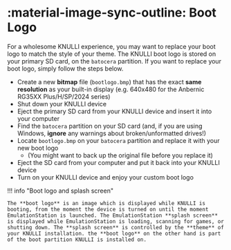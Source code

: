 # :material-image-sync-outline: Boot Logo
   
For a wholesome KNULLI experience, you may want to replace your boot logo to match the style of your theme. The KNULLI boot logo is stored on your primary SD card, on the `batocera` partition. If you want to replace your boot logo, simply follow the steps below.

* Create a new **bitmap** file (`bootlogo.bmp`) that has the exact **same resolution** as your built-in display (e.g. 640x480 for the Anbernic RG35XX Plus/H/SP/2024 series)
* Shut down your KNULLI device
* Eject the primary SD card from your KNULLI device and insert it into your computer
* Find the `batocera` partition on your SD card (and, if you are using Windows, **ignore** any warnings about broken/unformatted drives!)
* Locate `bootlogo.bmp` on your `batocera` partition and replace it with your new boot logo
    * (You might want to back up the original file before you replace it)
* Eject the SD card from your computer and put it back into your KNULLI device
* Turn on your KNULLI device and enjoy your custom boot logo

!!! info "Boot logo and splash screen"

    The **boot logo** is an image which is displayed while KNULLI is booting, from the moment the device is turned on until the moment EmulationStation is launched. The EmulationStation **splash screen** is displayed while EmulationStation is loading, scanning for games, or shutting down. The **splash screen** is controlled by the **theme** of your KNULLI installation. the **boot logo** on the other hand is part of the boot partition KNULLI is installed on.
